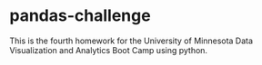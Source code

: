 # pandas-challenge
This is the fourth homework for the University of Minnesota Data Visualization and Analytics Boot Camp using python.

